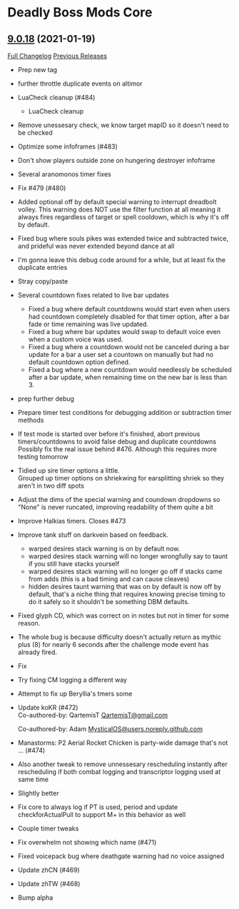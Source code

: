 # Deadly Boss Mods Core

## [9.0.18](https://github.com/DeadlyBossMods/DeadlyBossMods/tree/9.0.18) (2021-01-19)
[Full Changelog](https://github.com/DeadlyBossMods/DeadlyBossMods/compare/9.0.17...9.0.18) [Previous Releases](https://github.com/DeadlyBossMods/DeadlyBossMods/releases)

- Prep new tag  
- further throttle duplicate events on altimor  
- LuaCheck cleanup (#484)  
    * LuaCheck cleanup  
- Remove unessesary check, we know target mapID so it doesn't need to be checked  
- Optimize some infoframes (#483)  
- Don't show players outside zone on hungering destroyer infoframe  
- Several aranomonos timer fixes  
- Fix #479 (#480)  
- Added optional off by default special warning to interrupt dreadbolt volley. This warning does NOT use the filter function at all meaning it always fires regardless of target or spell cooldown, which is why it's off by default.  
- Fixed bug where souls pikes was extended twice and subtracted twice, and prideful was never extended beyond dance at all  
- I'm gonna leave this debug code around for a while, but at least fix the duplicate entries  
- Stray copy/paste  
- Several countdown fixes related to live bar updates  
     - Fixed a bug where default countdowns would start even when users had countdown completely disabled for that timer option,  after a bar fade or time remaining was live updated.  
     - Fixed a bug where bar updates would swap to default voice even when a custom voice was used.  
     - Fixed a bug where a countdown would not be canceled during a bar update for a bar a user set a countown on manually but had no default countdown option defined.  
     - Fixed a bug where a new countdown would needlessly be scheduled after a bar update, when remaining time on the new bar is less than 3.  
- prep further debug  
- Prepare timer test conditions for debugging addition or subtraction timer methods  
- If test mode is started over before it's finished, abort previous timers/countdowns to avoid false debug and duplicate countdowns  
    Possibly fix the real issue behind #476. Although this requires more testing tomorrow  
- Tidied up sire timer options a little.  
    Grouped up timer options on shriekwing for earsplitting shriek so they aren't in two diff spots  
- Adjust the dims of the special warning and coundown dropdowns so "None" is never runcated, improving readability of them quite a bit  
- Improve Halkias timers. Closes #473  
- Improve tank stuff on darkvein based on feedback.  
     - warped desires stack warning is on by default now.  
     - warped desires stack warning will no longer wrongfully say to taunt if you still have stacks yourself  
     - warped desires stack warning will no longer go off if stacks came from adds (this is a bad timing and can cause cleaves)  
     - hidden desires taunt warning that was on by default is now off by default, that's a niche thing that requires knowing precise timing to do it safely so it shouldn't be something DBM defaults.  
- Fixed glyph CD, which was correct on in notes but not in timer for some reason.  
- The whole bug is because difficulty doesn't actually return as mythic plus (8) for nearly 6 seconds after the challenge mode event has already fired.  
- Fix  
- Try fixing CM logging a different way  
- Attempt to fix up Beryllia's tmers some  
- Update koKR (#472)  
    Co-authored-by: QartemisT <QartemisT@gmail.com>  
    Co-authored-by: Adam <MysticalOS@users.noreply.github.com>  
- Manastorms: P2 Aerial Rocket Chicken is party-wide damage that's not … (#474)  
- Also another tweak to remove unnessesary rescheduling instantly after rescheduling if both combat logging and transcriptor logging used at same time  
- Slightly better  
- Fix core to always log if PT is used, period and update checkforActualPull to support M+ in this behavior as well  
- Couple timer tweaks  
- Fix overwhelm not showing which name (#471)  
- Fixed voicepack bug where deathgate warning had no voice assigned  
- Update zhCN (#469)  
- Update zhTW (#468)  
- Bump alpha  
